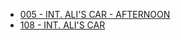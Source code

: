 

* [005 - INT. ALI'S CAR - AFTERNOON](005-INT.AlisCar-Afternoon.md)
* [108 - INT. ALI'S CAR](108-INT.AlisCar.md)